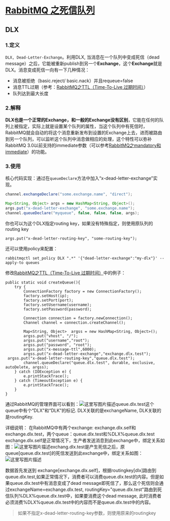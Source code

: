 # [RabbitMQ 之死信队列](https://www.iocoder.cn/RabbitMQ/dead-letter-queue/)

## DLX

### 1.定义

`DLX, Dead-Letter-Exchange`。利用DLX, 当消息在一个队列中变成死信（dead message）之后，它能被重新publish到另一个**Exchange**，这个**Exchange**就是DLX。消息变成死信一向有一下几种情况：

- 消息被拒绝（basic.reject/ basic.nack）并且requeue=false
- 消息TTL过期（参考：[RabbitMQ之TTL（Time-To-Live 过期时间）](http://blog.csdn.net/u013256816/article/details/54916011)）
- 队列达到最大长度

### 2.解释

**DLX也是一个正常的Exchange，和一般的Exchange没有区别**，它能在任何的队列上被指定，实际上就是设置某个队列的属性，当这个队列中有死信时，RabbitMQ就会自动的将这个消息重新发布到设置的Exchange上去，进而被路由到另一个队列，可以监听这个队列中消息做相应的处理，这个特性可以弥补RabbitMQ 3.0以前支持的immediate参数（可以参考[RabbitMQ之mandatory和immediate](http://blog.csdn.net/u013256816/article/details/54914525)）的功能。

### 3.使用

核心代码实现：通过在`queueDeclare`方法中加入“x-dead-letter-exchange”实现。

```java
channel.exchangeDeclare("some.exchange.name", "direct");

Map<String, Object> args = new HashMap<String, Object>();
args.put("x-dead-letter-exchange", "some.exchange.name");
channel.queueDeclare("myqueue", false, false, false, args);
```



你也可以为这个DLX指定routing key，如果没有特殊指定，则使用原队列的routing key

```
args.put("x-dead-letter-routing-key", "some-routing-key");
```



还可以使用policy来配置：

```
rabbitmqctl set_policy DLX ".*" '{"dead-letter-exchange":"my-dlx"}' --apply-to queues
```



修改[RabbitMQ之TTL（Time-To-Live 过期时间）](http://blog.csdn.net/u013256816/article/details/54916011)中的例子：



```
public static void createQueue(){
    try {
        ConnectionFactory factory = new ConnectionFactory();
        factory.setHost(ip);
        factory.setPort(port);
        factory.setUsername(username);
        factory.setPassword(password);

        Connection connection = factory.newConnection();
        Channel channel = connection.createChannel();

        Map<String, Object>  argss = new HashMap<String, Object>();
        argss.put("vhost", "/");
        argss.put("username","root");
        argss.put("password", "root");
        argss.put("x-message-ttl",6000);
        argss.put("x-dead-letter-exchange","exchange.dlx.test");
 argss.put("x-dead-letter-routing-key","queue.dlx.test");
        channel.queueDeclare("queue.dlx.test", durable, exclusive, autoDelete, argss);
    } catch (IOException e) {
        e.printStackTrace();
    } catch (TimeoutException e) {
        e.printStackTrace();
    }
}
```



通过RabbitMQ的管理界面可以看到：![这里写图片描述](E:\Development\Typora\images\96387d6eccc26f1a4226a70cbe2bdb6e.png)queue.dlx.test这个queue中有个“DLX"和“DLK”的标记. DLX关联的是exchangeName, DLK关联的是routingKey.

详细说明： 在RabbitMQ中有两个exchange: exchange.dlx.self和exchange.dlx.test，两个queue：queue.dlx.test和%DLX%queue.dlx.test exchange.dlx.self是正常情况下，生产者发送消息到此exchange中，绑定关系如图：![这里写图片描述](E:\Development\Typora\images\01375ad70d4769baee262dc4adb00e6b.png)exchang.dlx.test是产生死信之后，原queue[queue.dlx.test]的死信发送到此exchange中，绑定关系如图：![这里写图片描述](E:\Development\Typora\images\4f00b88b98fb2168ab9d08df91425fd7.png)

数据首先发送到 exchange[exchange.dlx.self]，根据routingkey[dlx]路由到queue.dlx.test,如果正常情况下，消费者可以消费queue.dlx.test的内容。但是如果queue.dlx.test中有消息变成了dead message即死信了，那么这个死信则会通过exchangeName=exchange.dlx.test, routingKey="queue.dlx.test"路由到死信队列%DLX%queue.dlx.test中，如果要消费这个dead message, 此时消费者必须消费%DLX%queue.dlx.test中的内容而不是queue.dlx.test中的内容。

> 如果不指定x-dead-letter-routing-key参数，则使用原来的routingkey